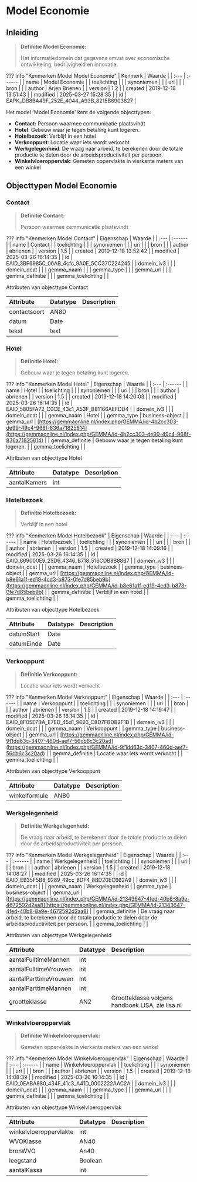 # Model Economie
## Inleiding
> **Definitie Model Economie:** 
>
> Het informatiedomein dat gegevens omvat over economische ontwikkeling, bedrijvigheid en innovatie.

??? info "Kenmerken Model Model Economie"
    | Kenmerk | Waarde |
    | :--- | :------ |
    | name | Model Economie |
    | toelichting |  |
    | synoniemen |  |
    | uri |  |
    | bron |  |
    | author | Arjen Brienen |
    | version | 1.2 |
    | created | 2019-12-18 13:51:43 |
    | modified | 2025-03-27 15:28:35 |
    | id | EAPK_DB8BA49F_252E_4044_A93B_8215B6903827 |
    

Het model 'Model Economie' kent de volgende objecttypen:

* **Contact**: Persoon waarmee communicatie plaatsvindt
* **Hotel**: Gebouw waar je tegen betaling kunt logeren.
* **Hotelbezoek**: Verblijf in een hotel
* **Verkooppunt**: Locatie waar iets wordt verkocht
* **Werkgelegenheid**: De vraag naar arbeid, te berekenen door de totale productie te delen door de arbeidsproductiviteit per persoon.
* **Winkelvloeroppervlak**: Gemeten oppervlakte in vierkante meters van een winkel


## Objecttypen Model Economie


### Contact
> **Definitie Contact:** 
>
> Persoon waarmee communicatie plaatsvindt

??? info "Kenmerken Model Contact"
    | Eigenschap | Waarde |
    | :--- | :------ |
    | name | Contact |
    | toelichting |  |
    | synoniemen |  |
    | uri |  |
    | bron |  |
    | author | abrienen |
    | version | 1.5 |
    | created | 2019-12-18 13:52:42 |
    | modified | 2025-03-26 16:14:35 |
    | id | EAID_3BF6985C_06AB_4cfc_9A0E_5CC37C224245 |
    | domein_iv3 |  |
    | domein_dcat |  |
    | gemma_naam |  |
    | gemma_type |  |
    | gemma_url |  |
    | gemma_definitie |  |
    | gemma_toelichting |  |
    

Attributen van objecttype Contact

| Attribute | Datatype | Description |
| :--- | :--- | :--- |
| contactsoort | AN80 |  |
| datum | Date |  |
| tekst | text |  |



### Hotel
> **Definitie Hotel:** 
>
> Gebouw waar je tegen betaling kunt logeren.

??? info "Kenmerken Model Hotel"
    | Eigenschap | Waarde |
    | :--- | :------ |
    | name | Hotel |
    | toelichting |  |
    | synoniemen |  |
    | uri |  |
    | bron |  |
    | author | abrienen |
    | version | 1.5 |
    | created | 2019-12-18 14:20:03 |
    | modified | 2025-03-26 16:14:35 |
    | id | EAID_5805FA72_C0CE_43c1_A53F_B81166AEFDD4 |
    | domein_iv3 |  |
    | domein_dcat |  |
    | gemma_naam | Hotel |
    | gemma_type | business-object |
    | gemma_url | [https://gemmaonline.nl/index.php/GEMMA/id-4b2cc303-de99-49c4-968f-836a71825814](https://gemmaonline.nl/index.php/GEMMA/id-4b2cc303-de99-49c4-968f-836a71825814) |
    | gemma_definitie | Gebouw waar je tegen betaling kunt logeren. |
    | gemma_toelichting |  |
    

Attributen van objecttype Hotel

| Attribute | Datatype | Description |
| :--- | :--- | :--- |
| aantalKamers | int |  |



### Hotelbezoek
> **Definitie Hotelbezoek:** 
>
> Verblijf in een hotel

??? info "Kenmerken Model Hotelbezoek"
    | Eigenschap | Waarde |
    | :--- | :------ |
    | name | Hotelbezoek |
    | toelichting |  |
    | synoniemen |  |
    | uri |  |
    | bron |  |
    | author | abrienen |
    | version | 1.5 |
    | created | 2019-12-18 14:09:16 |
    | modified | 2025-03-26 16:14:35 |
    | id | EAID_669000E9_25D6_4346_B718_516CDB8B88B7 |
    | domein_iv3 |  |
    | domein_dcat |  |
    | gemma_naam | Hotelbezoek |
    | gemma_type | business-object |
    | gemma_url | [https://gemmaonline.nl/index.php/GEMMA/id-b8e61a1f-ed19-4cd3-b873-0fe7d85beb9b](https://gemmaonline.nl/index.php/GEMMA/id-b8e61a1f-ed19-4cd3-b873-0fe7d85beb9b) |
    | gemma_definitie | Verblijf in een hotel |
    | gemma_toelichting |  |
    

Attributen van objecttype Hotelbezoek

| Attribute | Datatype | Description |
| :--- | :--- | :--- |
| datumStart | Date |  |
| datumEinde | Date |  |



### Verkooppunt
> **Definitie Verkooppunt:** 
>
> Locatie waar iets wordt verkocht

??? info "Kenmerken Model Verkooppunt"
    | Eigenschap | Waarde |
    | :--- | :------ |
    | name | Verkooppunt |
    | toelichting |  |
    | synoniemen |  |
    | uri |  |
    | bron |  |
    | author | abrienen |
    | version | 1.5 |
    | created | 2019-12-18 14:19:47 |
    | modified | 2025-03-26 16:14:35 |
    | id | EAID_8F05E7BA_E7ED_45d1_9626_C8D7FBDB2F1B |
    | domein_iv3 |  |
    | domein_dcat |  |
    | gemma_naam | Verkooppunt |
    | gemma_type | business-object |
    | gemma_url | [https://gemmaonline.nl/index.php/GEMMA/id-9f1dd63c-3407-460d-aef7-56cb6c3c20ad](https://gemmaonline.nl/index.php/GEMMA/id-9f1dd63c-3407-460d-aef7-56cb6c3c20ad) |
    | gemma_definitie | Locatie waar iets wordt verkocht |
    | gemma_toelichting |  |
    

Attributen van objecttype Verkooppunt

| Attribute | Datatype | Description |
| :--- | :--- | :--- |
| winkelformule | AN80 |  |



### Werkgelegenheid
> **Definitie Werkgelegenheid:** 
>
> De vraag naar arbeid, te berekenen door de totale productie te delen door de arbeidsproductiviteit per persoon.

??? info "Kenmerken Model Werkgelegenheid"
    | Eigenschap | Waarde |
    | :--- | :------ |
    | name | Werkgelegenheid |
    | toelichting |  |
    | synoniemen |  |
    | uri |  |
    | bron |  |
    | author | abrienen |
    | version | 1.5 |
    | created | 2019-12-18 14:08:27 |
    | modified | 2025-03-26 16:14:35 |
    | id | EAID_EB35F5B8_9289_49cc_8DF4_8BD20EC662A9 |
    | domein_iv3 |  |
    | domein_dcat |  |
    | gemma_naam | Werkgelegenheid |
    | gemma_type | business-object |
    | gemma_url | [https://gemmaonline.nl/index.php/GEMMA/id-21343647-4fed-40b8-8a9e-4672592d2aa8](https://gemmaonline.nl/index.php/GEMMA/id-21343647-4fed-40b8-8a9e-4672592d2aa8) |
    | gemma_definitie | De vraag naar arbeid, te berekenen door de totale productie te delen door de arbeidsproductiviteit per persoon. |
    | gemma_toelichting |  |
    

Attributen van objecttype Werkgelegenheid

| Attribute | Datatype | Description |
| :--- | :--- | :--- |
| aantalFulltimeMannen | int |  |
| aantalFulltimeVrouwen | int |  |
| aantalParttimeVrouwen | int |  |
| aantalParttimeMannen | int |  |
| grootteklasse | AN2 | Grootteklasse volgens handboek LISA, zie lisa.nl |



### Winkelvloeroppervlak
> **Definitie Winkelvloeroppervlak:** 
>
> Gemeten oppervlakte in vierkante meters van een winkel

??? info "Kenmerken Model Winkelvloeroppervlak"
    | Eigenschap | Waarde |
    | :--- | :------ |
    | name | Winkelvloeroppervlak |
    | toelichting |  |
    | synoniemen |  |
    | uri |  |
    | bron |  |
    | author | abrienen |
    | version | 1.5 |
    | created | 2019-12-18 14:08:39 |
    | modified | 2025-03-26 16:14:35 |
    | id | EAID_0EABA880_434F_41c3_A41D_0002222AAC2A |
    | domein_iv3 |  |
    | domein_dcat |  |
    | gemma_naam |  |
    | gemma_type |  |
    | gemma_url |  |
    | gemma_definitie |  |
    | gemma_toelichting |  |
    

Attributen van objecttype Winkelvloeroppervlak

| Attribute | Datatype | Description |
| :--- | :--- | :--- |
| winkelvloeroppervlakte | int |  |
| WVOKlasse | AN40 |  |
| bronWVO | An40 |  |
| leegstand | Boolean |  |
| aantalKassa | int |  |





